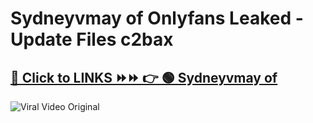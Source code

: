
 # Sydneyvmay of Onlyfans Leaked - Update Files c2bax

## <h2><a href="https://clipsfans.com/Sydneyvmay_of&ref=git">🔗 Click to LINKS ⏩⏩ 👉 🟢 Sydneyvmay of </a></h2>

<a href="https://clipsfans.com/Sydneyvmay_of&ref=git" rel="nofollow" data-target="animated-image.originalLink"><img src="https://i.ibb.co.com/xMMVF88/686577567.gif" alt="Viral Video Original" style="max-width: 100%; display: inline-block;" data-target="animated-image.originalImage"></a>


